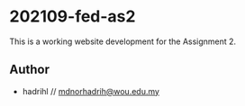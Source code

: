 202109-fed-as2
==============
This is a working website development for the Assignment 2.

Author
------

* hadrihl // mdnorhadrih@wou.edu.my